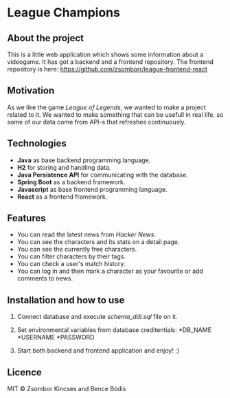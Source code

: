 # League Champions

## About the project

This is a little web application which shows some information about a videogame. It has got a backend and a frontend repository.
The frontend repository is here: https://github.com/zsomborr/league-frontend-react

## Motivation

As we like the game *League of Legends*, we wanted to make a project related to it. We wanted to make something that can be usefull in real life, so some of our data come from API-s that refreshes continuously.

## Technologies

* __Java__ as base backend programming language.
* __H2__ for storing and handling data.
* __Java Persistence API__ for communicating with the database.
* __Spring Boot__ as a backend framework.
* __Javascript__ as base frontend programming language.
* __React__ as a frontend framework.

## Features

* You can read the latest news from *Hacker News*.
* You can see the characters and its stats on a detail page.
* You can see the currently free characters.
* You can filter characters by their tags.
* You can check a user's match history.
* You can log in and then mark a character as your favourite or add comments to news.

## Installation and how to use

1. Connect database and execute *schema_ddl.sql* file on it.
	
2. Set environmental variables from database creditentials:
    *DB_NAME
    *USERNAME
    *PASSWORD

3. Start both backend and frontend application and enjoy! :)

## Licence

MIT © Zsombor Kincses and Bence Bódis
